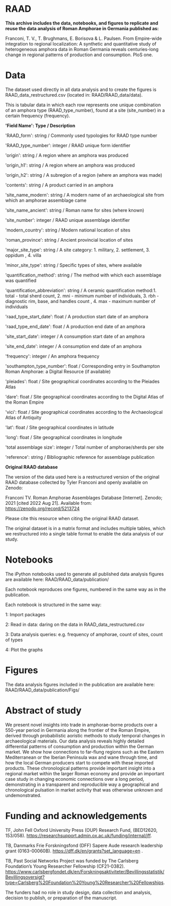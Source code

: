 # RAAD

<b>This archive includes the data, notebooks, and figures to replicate and reuse the data analysis of Roman Amphorae in Germania published as:</b>

Franconi, T. V., T. Brughmans, E. Borisova & L. Paulsen. From Empire-wide integration to regional localization: A synthetic and quantitative study of heterogeneous amphora data in Roman Germania reveals centuries-long change in regional patterns of production and consumption. PloS one.

# <b>Data</b>

The dataset used directly in all data analysis and to create the figures is RAAD_data_restructured.csv (located in: RAAD/RAAD_data/data).

This is tabular data in which each row represents one unique combination of an amphora type (RAAD_type_number), found at a site (site_number) in a certain frequency (frequency).

<b>'Field Name':          Type /	Description</b>

'RAAD_form':	        string /	Commonly used typologies for RAAD type number

'RAAD_type_number':	integer /	RAAD unique form identifier

'origin':	          string /	A region where an amphora was produced 

'origin_h1':	        string /	A region where an amphora was produced 

'origin_h2':	        string /	A subregion of a region (where an amphora was made) 

'contents':	        string /	A product carried in an amphora 

'site_name_modern':	string /	A modern name of an archaeological site from which an amphorae assemblage came 

'site_name_ancient': 	string /	Roman name for sites (where known)

'site_number':	integer /	RAAD unique assemblage identifier

'modern_country': 	string /	Modern national location of sites

'roman_province':	string /	Ancient provincial location of sites

'major_site_type':	string /	A site category: 1.	military, 2.	settlement, 3.	oppidum , 4.	villa

'minor_site_type': 	string /	Specific types of sites, where available

'quantification_method':	string /	The method with which each assemblage was quantified

'quantification_abbreviation':	string /	A ceramic quantification method:1.	total - total sherd count, 2.	mni - minimum number of individuals, 3.	rbh - diagnostic rim, base, and handles count , 4.	max - maximum number of individuals

'raad_type_start_date':	float /	A production start date of an amphora

'raad_type_end_date':	float /	A production end date of an amphora

'site_start_date':	integer /	A consumption start date of an amphora

'site_end_date':	integer /	A consumption end date of an amphora

'frequency':	integer /	An amphora frequency 

'southampton_type_number': 	float /	Corresponding entry in Southampton Roman Amphorae: a Digital Resource (if available)

'pleiades':	float /	Site geographical coordinates according to the Pleiades Atlas

'dare':	float /	Site geographical coordinates according to the Digital Atlas of the Roman Empire

'vici':	float /	Site geographical coordinates according to the Archaeological Atlas of Antiquity

'lat':	float /	Site geographical coordinates in latitude

'long':	float /	Site geographical coordinates in longitude

'total assemblage size': 	integer /	Total number of amphorae/sherds per site

'reference':	string /	Bibliographic reference for assemblage publication


<b>Original RAAD database</b>

The version of the data used here is a restructured version of the original RAAD database collected by Tyler Franconi and openly available on Zenodo:

Franconi TV. Roman Amphorae Assemblages Database [Internet]. Zenodo; 2021 [cited 2022 Aug 21]. Available from: https://zenodo.org/record/5213724

Please cite this resource when citing the original RAAD dataset.

The original dataset is in a matrix format and includes multiple tables, which we restructured into a single table format to enable the data analysis of our study.


# <b>Notebooks</b>

The iPython notebooks used to generate all published data analysis figures are available here: 
RAAD/RAAD_data/publication/

Each notebook reproduces one figures, numbered in the same way as in the publication.

Each notebook is structured in the same way:

1: Import packages

2: Read in data: daring on the data in RAAD_data_restructured.csv

3: Data analysis queries: e.g. frequency of amphorae, count of sites, count of types

4: Plot the graphs

# <b>Figures</b>

The data analysis figures included in the publication are available here: 
RAAD/RAAD_data/publication/Figs/

# <b>Abstract of study</b>

We present novel insights into trade in amphorae-borne products over a 550-year period in Germania along the frontier of the Roman Empire, derived through probabilistic aoristic methods to study temporal changes in archaeological materials. Our data analysis reveals highly detailed differential patterns of consumption and production within the German market. We show how connections to far-flung regions such as the Eastern Mediterranean or the Iberian Peninsula wax and wane through time, and how the local German producers start to compete with these imported products. These chronological patterns provide important insight into a regional market within the larger Roman economy and provide an important case study in changing economic connections over a long period, demonstrating in a transparent and reproducible way a geographical and chronological pulsation in market activity that was otherwise unknown and undemonstrated.

# <b>Funding and acknowledgements</b>

TF, John Fell Oxford University Press (OUP) Research Fund, (BED12620, 153/058). https://researchsupport.admin.ox.ac.uk/funding/internal/jff.

TB, Danmarks Frie Forskningsfond (DFF) Sapere Aude research leadership grant (0163-00060B). https://dff.dk/en/grants?set_language=en .

TB, Past Social Networks Project was funded by The Carlsberg Foundation’s Young Researcher Fellowship (CF21-0382). https://www.carlsbergfondet.dk/en/Forskningsaktiviteter/Bevillingsstatistik/Bevillingsoversigt?type=Carlsberg%20Foundation%20Young%20Researcher%20Fellowships.

The funders had no role in study design, data collection and analysis, decision to publish, or preparation of the manuscript.
